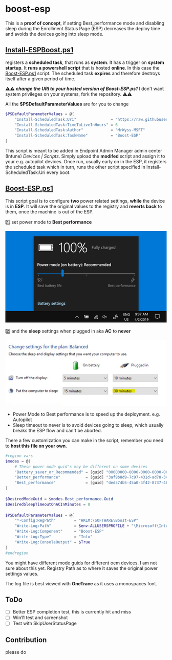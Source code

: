 # boost-esp
This is a **proof of concept**, if setting Best_performance mode and disabling sleep during the Enrollment Status Page (ESP) decreases the deploy time and avoids the devices going into sleep mode.


## [Install-ESPBoost.ps1](Install-ESPBoost.ps1) 

registers a **scheduled task**, that runs as **system**. It has a trigger on **system startup**. It **runs a powershell script** that is hosted **online**. In this case the [Boost-ESP.ps1](Boost-ESP.ps1) script. The scheduled task **expires** and therefore destroys itself after a given period of time. 

⚠️⚠️ **_change the URI to your hosted version of Boost-ESP.ps1_** I don't want system privileges on your systems, fork the repository. ⚠️⚠️

All the **$PSDefaultParameterValues** are for you to change

```powershell
$PSDefaultParameterValues = @{
    "Install-ScheduledTask:Uri"               = "https://raw.githubusercontent.com/MrWyss-MSFT/boost-esp/main/Boost-ESP.ps1"
    "Install-ScheduledTask:TimeToLiveInHours" = 6
    "Install-ScheduledTask:Author"            = "MrWyss-MSFT"
    "Install-ScheduledTask:TaskName"          = "Boost-ESP"
}
```
This script is meant to be added in Endpoint Admin Manager admin center (Intune) _Devices | Scripts_. Simply upload the **modifed** script and assign it to your e.g. autopilot devices. Once run, usually early on in the ESP, it registers the scheduled task which in turn, runs the other script specified in Install-ScheduledTask:Uri every boot.

## [Boost-ESP.ps1](Boost-ESP.ps1)
This script goal is to configure **two** power related settings, **while** the device is in **ESP**. It will save the original values to the registry and **reverts back** to them, once the machine is out of the ESP.

1️⃣ set power mode to **Best performance**

![Power mode](doc/pictures/powermode.png)

2️⃣ and the **sleep** settings when plugged in aka **AC** to **never**

![Sleep settings](doc/pictures/sleep.png)

- Power Mode to Best performance is to speed up the deployment. e.g. Autopilot
- Sleep timeout to never is to avoid devices going to sleep, which usually breaks the ESP flow and can't be aborted.


There a few customization you can make in the script, remember you need to __host this file on your own__.
```powershell
#region vars
$modes = @{ 
    # These power mode guid's may be different on some devices
    "Battery_saver_or_Recommended" = [guid] "00000000-0000-0000-0000-000000000000"
    "Better_performance"           = [guid] "3af9b8d9-7c97-431d-ad78-34a8bfea439f"
    "Best_performance"             = [guid] "ded574b5-45a0-4f42-8737-46345c09c238" 
}

$DesiredModeGuid = $modes.Best_performance.Guid
$DesiredSleepTimeoutOnACInMinutes = 0 

$PSDefaultParameterValues = @{
    "*-Config:RegPath"        = "HKLM:\SOFTWARE\Boost-ESP"
    "Write-Log:Path"          = $env:ALLUSERSPROFILE + "\Microsoft\IntuneManagementExtension\Logs\Boost-Esp-$(Get-Date -Format yyyy-M-dd).log"
    "Write-Log:Component"     = "Boost-ESP"
    "Write-Log:Type"          = "Info"
    "Write-Log:ConsoleOutput" = $True
}
#endregion
```

You might have different mode guids for different oem devices. I am not sure about this yet.
Registry Path as to where it saves the original power settings values.

The log file is best viewed with **OneTrace** as it uses a monospaces font.

## ToDo
- [ ] Better ESP completion test, this is currently hit and miss
- [ ] Win11 test and screenshot
- [ ] Test with SkipUserStatusPage

## Contribution
please do